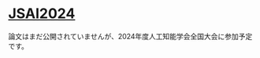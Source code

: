 <h1>
  <a href="https://github.com/Mura-Tomo/JSAI2024" >JSAI2024</a>
</h1>
  論文はまだ公開されていませんが、2024年度人工知能学会全国大会に参加予定です。
